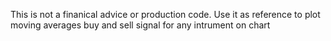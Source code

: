 This is not a finanical advice or production code. 
Use it as reference to plot moving averages buy and sell signal for any intrument on chart 
 
